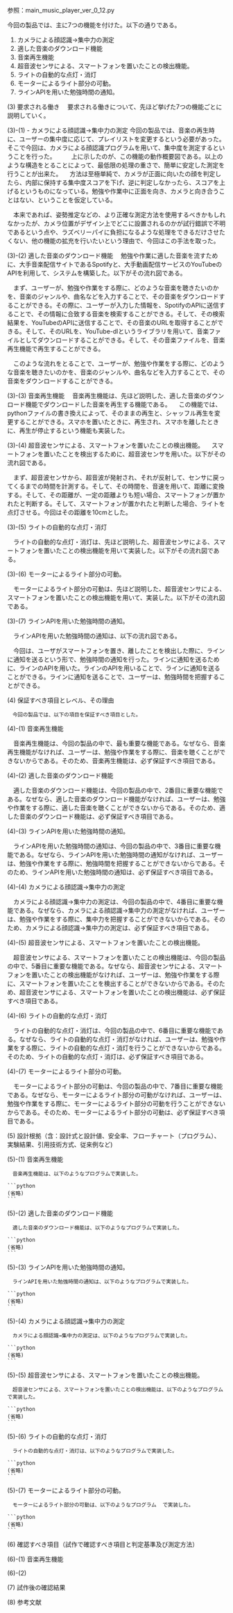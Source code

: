 参照：main_music_player_ver_0_12.py

今回の製品では、主に7つの機能を付けた。以下の通りである。
1.	カメラによる顔認識→集中力の測定
2.	適した音楽のダウンロード機能
3.	音楽再生機能
4.	超音波センサによる、スマートフォンを置いたことの検出機能。
5.	ライトの自動的な点灯・消灯
6.	モーターによるライト部分の可動。
7.	ラインAPIを用いた勉強時間の通知。

(3)	要求される働き
　要求される働きについて、先ほど挙げた7つの機能ごとに説明していく。

(3)-(1) - カメラによる顔認識→集中力の測定
今回の製品では、音楽の再生時に、ユーザーの集中度に応じて、プレイリストを変更するという必要があった。そこで今回は、カメラによる顔認識プログラムを用いて、集中度を測定するということを行った。
　
　上に示したのが、この機能の動作概要図である。以上のような構造をとることによって、最低限の処理の重さで、簡単に安定した測定を行うことが出来た。
　方法は至極単純で、カメラが正面に向いたの顔を判定したら、内部に保持する集中度スコアを下げ、逆に判定しなかったら、スコアを上げるというものになっている。勉強や作業中に正面を向き、カメラと向き合うことはない、ということを仮定している。

　本来であれば、姿勢推定などの、より正確な測定方法を使用するべきかもしれなかったが、カメラ位置がデザイン上でどこに設置されるのかが試行錯誤で不明であるという点や、ラズベリーパイに負担になるような処理をできるだけさせたくない、他の機能の拡充を行いたいという理由で、今回はこの手法を取った。

(3)-(2) 適した音楽のダウンロード機能
　勉強や作業に適した音楽を流すために、大手音楽配信サイトであるSpotifyと、大手動画配信サービスのYouTubeのAPIを利用して、システムを構築した。以下がその流れ図である。

　まず、ユーザーが、勉強や作業をする際に、どのような音楽を聴きたいのかを、音楽のジャンルや、曲名などを入力することで、その音楽をダウンロードすることができる。その際に、ユーザーが入力した情報を、SpotifyのAPIに送信することで、その情報に合致する音楽を検索することができる。そして、その検索結果を、YouTubeのAPIに送信することで、その音楽のURLを取得することができる。そして、そのURLを、YouTube-dlというライブラリを用いて、音楽ファイルとしてダウンロードすることができる。そして、その音楽ファイルを、音楽再生機能で再生することができる。

　このような流れをとることで、ユーザーが、勉強や作業をする際に、どのような音楽を聴きたいのかを、音楽のジャンルや、曲名などを入力することで、その音楽をダウンロードすることができる。

(3)-(3) 音楽再生機能
　音楽再生機能は、先ほど説明した、適した音楽のダウンロード機能でダウンロードした音楽を再生する機能である。
　この機能では、pythonファイルの書き換えによって、そのままの再生と、シャッフル再生を変更することができる。スマホを置いたときに、再生され、スマホを離したときに、再生が停止するという機能も実装した。
    
(3)-(4) 超音波センサによる、スマートフォンを置いたことの検出機能。
　スマートフォンを置いたことを検出するために、超音波センサを用いた。以下がその流れ図である。

　まず、超音波センサから、超音波が発射され、それが反射して、センサに戻ってくるまでの時間を計測する。そして、その時間を、音速を用いて、距離に変換する。そして、その距離が、一定の距離よりも短い場合、スマートフォンが置かれたと判断する。そして、スマートフォンが置かれたと判断した場合、ライトを点灯させる。今回はその距離を10cmとした。

(3)-(5) ライトの自動的な点灯・消灯

　ライトの自動的な点灯・消灯は、先ほど説明した、超音波センサによる、スマートフォンを置いたことの検出機能を用いて実装した。以下がその流れ図である。

(3)-(6) モーターによるライト部分の可動。

　モーターによるライト部分の可動は、先ほど説明した、超音波センサによる、スマートフォンを置いたことの検出機能を用いて、実装した。以下がその流れ図である。
    
(3)-(7) ラインAPIを用いた勉強時間の通知。

　ラインAPIを用いた勉強時間の通知は、以下の流れ図である。

　今回は、ユーザがスマートフォンを置き、離したことを検出した際に、ラインに通知を送るという形で、勉強時間の通知を行った。ラインに通知を送るために、ラインのAPIを用いた。ラインのAPIを用いることで、ラインに通知を送ることができる。ラインに通知を送ることで、ユーザーは、勉強時間を把握することができる。

(4)	保証すべき項目とレベル、その理由

    　今回の製品では、以下の項目を保証すべき項目とした。
    
(4)-(1) 音楽再生機能

　音楽再生機能は、今回の製品の中で、最も重要な機能である。なぜなら、音楽再生機能がなければ、ユーザーは、勉強や作業をする際に、音楽を聴くことができないからである。そのため、音楽再生機能は、必ず保証すべき項目である。

(4)-(2) 適した音楽のダウンロード機能

　適した音楽のダウンロード機能は、今回の製品の中で、2番目に重要な機能である。なぜなら、適した音楽のダウンロード機能がなければ、ユーザーは、勉強や作業をする際に、適した音楽を聴くことができないからである。そのため、適した音楽のダウンロード機能は、必ず保証すべき項目である。

(4)-(3) ラインAPIを用いた勉強時間の通知。

　ラインAPIを用いた勉強時間の通知は、今回の製品の中で、3番目に重要な機能である。なぜなら、ラインAPIを用いた勉強時間の通知がなければ、ユーザーは、勉強や作業をする際に、勉強時間を把握することができないからである。そのため、ラインAPIを用いた勉強時間の通知は、必ず保証すべき項目である。

(4)-(4) カメラによる顔認識→集中力の測定

　カメラによる顔認識→集中力の測定は、今回の製品の中で、4番目に重要な機能である。なぜなら、カメラによる顔認識→集中力の測定がなければ、ユーザーは、勉強や作業をする際に、集中力を把握することができないからである。そのため、カメラによる顔認識→集中力の測定は、必ず保証すべき項目である。

(4)-(5) 超音波センサによる、スマートフォンを置いたことの検出機能。

　超音波センサによる、スマートフォンを置いたことの検出機能は、今回の製品の中で、5番目に重要な機能である。なぜなら、超音波センサによる、スマートフォンを置いたことの検出機能がなければ、ユーザーは、勉強や作業をする際に、スマートフォンを置いたことを検出することができないからである。そのため、超音波センサによる、スマートフォンを置いたことの検出機能は、必ず保証すべき項目である。
    
(4)-(6) ライトの自動的な点灯・消灯

　ライトの自動的な点灯・消灯は、今回の製品の中で、6番目に重要な機能である。なぜなら、ライトの自動的な点灯・消灯がなければ、ユーザーは、勉強や作業をする際に、ライトの自動的な点灯・消灯を行うことができないからである。そのため、ライトの自動的な点灯・消灯は、必ず保証すべき項目である。   

(4)-(7) モーターによるライト部分の可動。

　モーターによるライト部分の可動は、今回の製品の中で、7番目に重要な機能である。なぜなら、モーターによるライト部分の可動がなければ、ユーザーは、勉強や作業をする際に、モーターによるライト部分の可動を行うことができないからである。そのため、モーターによるライト部分の可動は、必ず保証すべき項目である。   
    
(5)	設計根拠（含：設計式と設計値、安全率、フローチャート（プログラム）、実験結果、引用技術方式、従来例など)
    
(5)-(1) 音楽再生機能

    　音楽再生機能は、以下のようなプログラムで実装した。
    
    ```python
    (省略)
    ```

(5)-(2) 適した音楽のダウンロード機能

    　適した音楽のダウンロード機能は、以下のようなプログラムで実装した。
    
    ```python
    (省略)
    ```

(5)-(3) ラインAPIを用いた勉強時間の通知。

    　ラインAPIを用いた勉強時間の通知は、以下のようなプログラムで実装した。
    
    ```python
    (省略)
    ```

(5)-(4) カメラによる顔認識→集中力の測定

    　カメラによる顔認識→集中力の測定は、以下のようなプログラムで実装した。
    
    ```python
    (省略)
    ```

(5)-(5) 超音波センサによる、スマートフォンを置いたことの検出機能。

    　超音波センサによる、スマートフォンを置いたことの検出機能は、以下のようなプログラムで実装した。
    
    ```python
    (省略)
    ```

(5)-(6) ライトの自動的な点灯・消灯

    　ライトの自動的な点灯・消灯は、以下のようなプログラムで実装した。
    
    ```python
    (省略)
    ```

(5)-(7) モーターによるライト部分の可動。

    　モーターによるライト部分の可動は、以下のようなプログラム  で実装した。
    
    ```python
    (省略)
    ```         

(6)	確認すべき項目（試作で確認すべき項目と判定基準及び測定方法）

(6)-(1) 音楽再生機能

(6)-(2) 


(7)	試作後の確認結果


(8)	参考文献


